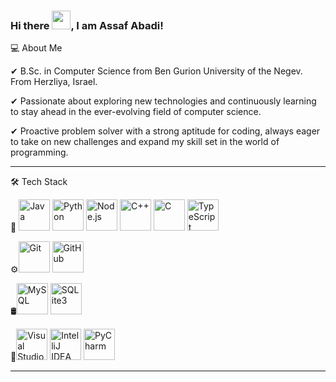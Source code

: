 ### Hi there <img src="https://raw.githubusercontent.com/MartinHeinz/MartinHeinz/master/wave.gif" width="30px">, I am Assaf Abadi!
💻  About Me

✔ B.Sc. in Computer Science from Ben Gurion University of the Negev. From Herzliya, Israel.

✔ Passionate about exploring new technologies and continuously learning to stay ahead in the ever-evolving field of computer science.

✔ Proactive problem solver with a strong aptitude for coding, always eager to take on new challenges and expand my skill set in the world of programming.

---

🛠  Tech Stack

🧰   <img src="https://cdn.worldvectorlogo.com/logos/java.svg" alt="Java" width="50" height="50"/>  <img src="https://cdn.worldvectorlogo.com/logos/python.svg" alt="Python" width="50" height="50"/>  <img src="https://cdn.worldvectorlogo.com/logos/nodejs-icon.svg" alt="Node.js" width="50" height="50"/>
<img src="https://cdn.jsdelivr.net/npm/simple-icons@v5.15.0/icons/cplusplus.svg" alt="C++" width="50" height="50"/> <img src="https://cdn.jsdelivr.net/npm/simple-icons@v5.15.0/icons/c.svg" alt="C" width="50" height="50"/> <img src="https://cdn.jsdelivr.net/npm/simple-icons@v5.15.0/icons/typescript.svg" alt="TypeScript" width="50" height="50"/>

⚙️<img src="https://cdn.worldvectorlogo.com/logos/git-icon.svg" alt="Git" width="50" height="50"/> <img src="https://cdn.worldvectorlogo.com/logos/github-icon-1.svg" alt="GitHub" width="50" height="50"/>

🛢<img src="https://cdn.jsdelivr.net/npm/simple-icons@v5.15.0/icons/mysql.svg" alt="MySQL" width="50" height="50"/> <img src="https://cdn.worldvectorlogo.com/logos/sqlite.svg" alt="SQLite3" width="50" height="50"/>

🔧<img src="https://cdn.worldvectorlogo.com/logos/visual-studio-code-1.svg" alt="Visual Studio Code" width="50" height="50"/> <img src="https://cdn.worldvectorlogo.com/logos/intellij-idea-1.svg" alt="IntelliJ IDEA" width="50" height="50"/> <img src="https://cdn.worldvectorlogo.com/logos/pycharm-1.svg" alt="PyCharm" width="50" height="50"/>



---
<!--
**AssafAbadi/AssafAbadi** is a ✨ _special_ ✨ repository because its `README.md` (this file) appears on your GitHub profile.

Here are some ideas to get you started:

- 🔭 I’m currently working on ...
- 🌱 I’m currently learning ...
- 👯 I’m looking to collaborate on ...
- 🤔 I’m looking for help with ...
- 💬 Ask me about ...
- 📫 How to reach me: ...
- 😄 Pronouns: ...
- ⚡ Fun fact: ...
-->
